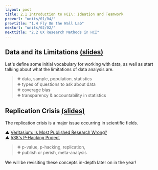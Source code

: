 ```yaml
---
layout: post
title: 2.1 Introduction to HCI\: Ideation and Teamwork
prevurl: "units/01/04/"
prevtitle: "1.4 Fly On the Wall Lab"
nexturl: "units/02/02/"
nexttitle: "2.2 UX Research Methods in HCI"
---
```


## Data and its Limitations [(slides)][2.1.1]
Let's define some initial vocabulary for working with data, as well as start talking about what the limitations of data analysis are.

> 🞛 data, sample, population, statistics  
> 🞛 types of questions to ask about data  
> 🞛 coverage bias  
> 🞛 transparency & accountability in statistics

## Replication Crisis [(slides)][2.1.2]
The replication crisis is a major issue occurring in scientific fields.

▲ [Veritasium: Is Most Published Research Wrong?](https://www.youtube.com/watch?v=42QuXLucH3Q)  
▲ [538's P-Hacking Project](https://projects.fivethirtyeight.com/p-hacking/)

> 🞛 p-value, p-hacking, replication,  
> 🞛 publish or perish, meta-analysis

We will be revisiting these concepts in-depth later on in the year!

[2.1.1]: https://docs.google.com/presentation/d/1uwg7TZuWge_cGONEmbiCyBOL8B0pqZgDUP_nHzAL3mQ/edit?usp=sharing
[2.1.2]: https://docs.google.com/presentation/d/19w43DdBIWlEKUCd0NWVH48GJrPWF2oKL960FigV5tA8/edit?usp=sharing
